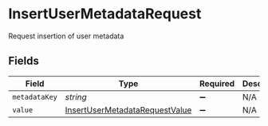 # InsertUserMetadataRequest

Request insertion of user metadata


## Fields

| Field                                                                                   | Type                                                                                    | Required                                                                                | Description                                                                             |
| --------------------------------------------------------------------------------------- | --------------------------------------------------------------------------------------- | --------------------------------------------------------------------------------------- | --------------------------------------------------------------------------------------- |
| `metadataKey`                                                                           | *string*                                                                                | :heavy_minus_sign:                                                                      | N/A                                                                                     |
| `value`                                                                                 | [InsertUserMetadataRequestValue](../../models/shared/insertusermetadatarequestvalue.md) | :heavy_minus_sign:                                                                      | N/A                                                                                     |